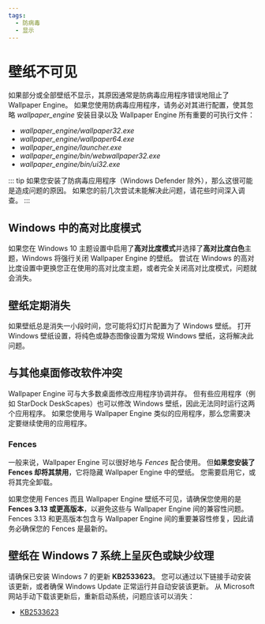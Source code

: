 ```yaml
---
tags:
  - 防病毒
  - 显示
---
```


# 壁纸不可见

如果部分或全部壁纸不显示，其原因通常是防病毒应用程序错误地阻止了 Wallpaper Engine。 如果您使用防病毒应用程序，请务必对其进行配置，使其忽略 *wallpaper_engine* 安装目录以及 Wallpaper Engine 所有重要的可执行文件：

* *wallpaper_engine/wallpaper32.exe*
* *wallpaper_engine/wallpaper64.exe*
* *wallpaper_engine/launcher.exe*
* *wallpaper_engine/bin/webwallpaper32.exe*
* *wallpaper_engine/bin/ui32.exe*

::: tip
如果您安装了防病毒应用程序（Windows Defender 除外），那么这很可能是造成问题的原因。 如果您的前几次尝试未能解决此问题，请花些时间深入调查。
:::

## Windows 中的高对比度模式

如果您在 Windows 10 主题设置中启用了**高对比度模式**并选择了**高对比度白色**主题，Windows 将强行关闭 Wallpaper Engine 的壁纸。 尝试在 Windows 的高对比度设置中更换您正在使用的高对比度主题，或者完全关闭高对比度模式，问题就会消失。

## 壁纸定期消失

如果壁纸总是消失一小段时间，您可能将幻灯片配置为了 Windows 壁纸。 打开 Windows 壁纸设置，将纯色或静态图像设置为常规 Windows 壁纸，这将解决此问题。

## 与其他桌面修改软件冲突

Wallpaper Engine 可与大多数桌面修改应用程序协调并存。 但有些应用程序（例如 StarDock DeskScapes）也可以修改 Windows 壁纸，因此无法同时运行这两个应用程序。 如果您使用与 Wallpaper Engine 类似的应用程序，那么您需要决定要继续使用的应用程序。

### Fences

一般来说，Wallpaper Engine 可以很好地与 *Fences* 配合使用。 但**如果您安装了 Fences 却将其禁用**，它将隐藏 Wallpaper Engine 中的壁纸。 您需要启用它，或将其完全卸载。

如果您使用 Fences 而且 Wallpaper Engine 壁纸不可见，请确保您使用的是 **Fences 3.13 或更高版本**，以避免这些与 Wallpaper Engine 间的兼容性问题。 Fences 3.13 和更高版本包含与 Wallpaper Engine 间的重要兼容性修复，因此请务必确保您的 Fences 是最新的。

## 壁纸在 Windows 7 系统上呈灰色或缺少纹理

请确保已安装 Windows 7 的更新 **KB2533623**。 您可以通过以下链接手动安装该更新，或者确保 Windows Update 正常运行并自动安装该更新。 从 Microsoft 网站手动下载该更新后，重新启动系统，问题应该可以消失：

* [KB2533623](https://support.microsoft.com/zh-cn/help/2533623/microsoft-security-advisory-insecure-library-loading-could-allow-remot)